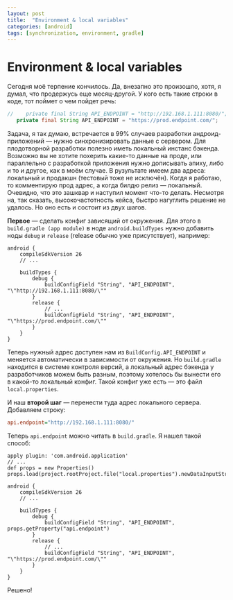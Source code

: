```yaml
---
layout: post
title:  "Environment & local variables"
categories: [android]
tags: [synchronization, environment, gradle]
---
```


# Environment & local variables

Сегодня моё терпение кончилось.
Да, внезапно это произошло, хотя, я думал, что продержусь еще месяц-другой.
У кого есть такие строки в коде, тот поймет о чем пойдет речь:
<!--more-->

 ```java
//    private final String API_ENDPOINT = "http://192.168.1.111:8080/";
    private final String API_ENDPOINT = "https://prod.endpoint.com/";
```

Задача, я так думаю, встречается в 99% случаев разработки андроид-приложений  &mdash;  нужно синхронизировать данные с сервером.
Для плодотворной разработки полезно иметь локальный инстанс бэкенда.
Возможно вы не хотите похерить какие-то данные на проде, или параллельно с разработкой приложения нужно дописывать апиху, либо и то и другое, как в моём случае.
В рузультате имеем два адреса: локальный и продакшн (тестовый тоже не исключён).
Когдя я работаю, то комментирую прод адрес, а когда билдю релиз &mdash; локальный.
Очевидно, что это зашквар и наступил момент что-то делать.
Несмотря на, так сказать, высокочастотность кейса, быстро нагуглить решение не удалось.
Но оно есть и состоит из двух шагов.

**Первое** &mdash; сделать конфиг зависящий от окружения.
Для этого в `build.gradle (app module)` в ноде `android.buildTypes` нужно добавить ноды `debug` и `release` (release обычно уже присутствует), например:
```
android {
    compileSdkVersion 26
    // ...
    
    buildTypes {
        debug {
            buildConfigField "String", "API_ENDPOINT", "\"http://192.168.1.111:8080/\""
        }
        release {
            // ...
            buildConfigField "String", "API_ENDPOINT", "\"https://prod.endpoint.com/\""
        }
    }
}
```
Теперь нужный адрес доступен нам из `BuildConfig.API_ENDPOINT` и меняется автоматически в зависимости от окружения.
Но `build.gradle` находится в системе контроля версий, а локальный адрес бэкенда у разработчиков можем быть разным,
поэтому хотелось бы вынести его в какой-то локальный конфиг. Такой конфиг уже есть &mdash; это файл `local.properties`.

И наш **второй шаг** &mdash; перенести туда адрес локального сервера. Добавляем строку:
```ini
api.endpoint="http://192.168.1.111:8080/"
```
Теперь `api.endpoint` можно читать в `build.gradle`. Я нашел такой способ:
```
apply plugin: 'com.android.application'
// ...
def props = new Properties()
props.load(project.rootProject.file("local.properties").newDataInputStream())

android {
    compileSdkVersion 26
    // ...
    
    buildTypes {
        debug {
            buildConfigField "String", "API_ENDPOINT", props.getProperty("api.endpoint")
        }
        release {
            // ...
            buildConfigField "String", "API_ENDPOINT", "\"https://prod.endpoint.com/\""
        }
    }
}
```
Решено!